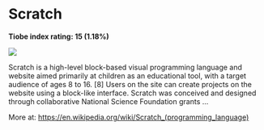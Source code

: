 # Scratch
**Tiobe index rating: 15 (1.18%)**



![](https://logodix.com/logo/2015719.png)

Scratch is a high-level block-based visual programming language and website aimed primarily at children as an educational tool, with a target audience of ages 8 to 16. [8] Users on the site can create projects on the website using a block-like interface. Scratch was conceived and designed through collaborative National Science Foundation grants ...

More at: https://en.wikipedia.org/wiki/Scratch_(programming_language)
